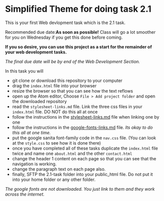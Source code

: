 # Simplified Theme for doing task 2.1

This is your first Web devlopment task which is the 2.1 task.

Recommended due date:**As soon as possible!** Class will go a lot smoother for you
on Wednesday if you get this done before coming.

**If you so desire, you can use this project as a start for the remainder of your web development tasks.**

*The final due date will be by end of the Web Development Section.*

In this task you will

* git clone or download this repository to your computer
* drag the ```index.html``` file into your browser
* resize the browser so that you can see how the text reflows
* open up the Atom editor, Choose ```File > Add project folder``` and open the downloaded repository
* read the ```stylesheet-links.md``` file. Link the three css files in your ```index.html``` file. DO NOT do this all at once
* follow the instructions in the [stylesheet-links.md](stylesheet-links.md) file when linking one by one
* follow the instructions in the [google-fonts-links.md](google-fonts-links.md) file. *Its okay to do this all at one time.*
* put the google sanita font-family code in the ```nav.css``` file. (You can look at the ```style.css``` to see how it is done there)
* once you have completed all of these tasks duplicate the ```index.html``` file twice and name one ```about.html``` and the other ```contact.html```
* change the header 1 content on each page so that you can see that the navigation is working.
* change the paragraph text on each page also.
* finally, SFTP the 2.1-task folder into your public_html file. Do not put it into your home folder or any other folder.

*The google fonts are not downloaded. You just link to them and they work across the
internet.*
